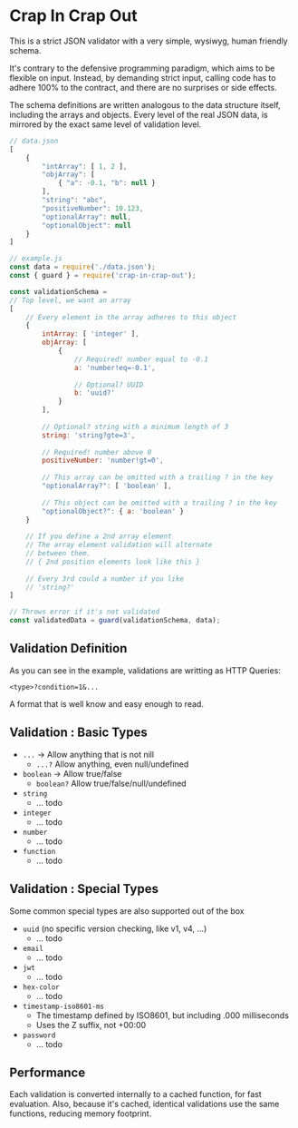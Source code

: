 # Crap In Crap Out

This is a strict JSON validator with a very simple, wysiwyg, human friendly schema.

It's contrary to the defensive programming paradigm, which aims to be flexible on input.
Instead, by demanding strict input, calling code has to adhere 100% to the contract,
and there are no surprises or side effects.

The schema definitions are written analogous to the data structure itself,
including the arrays and objects. Every level of the real JSON data,
is mirrored by the exact same level of validation level.

```js
// data.json
[
	{
		"intArray": [ 1, 2 ],
		"objArray": [
			{ "a": -0.1, "b": null }
		],
		"string": "abc",
		"positiveNumber": 10.123,
		"optionalArray": null,
		"optionalObject": null
	}
]

// example.js
const data = require('./data.json');
const { guard } = require('crap-in-crap-out');

const validationSchema =
// Top level, we want an array
[
	// Every element in the array adheres to this object
	{
		intArray: [ 'integer' ],
		objArray: [
			{
				// Required! number equal to -0.1
				a: 'number!eq=-0.1',
				
				// Optional? UUID
				b: 'uuid?'
			}
		],
		
		// Optional? string with a minimum length of 3
		string: 'string?gte=3',
		
		// Required! number above 0
		positiveNumber: 'number!gt=0',
		
		// This array can be omitted with a trailing ? in the key
		"optionalArray?": [ 'boolean' ],
		
		// This object can be omitted with a trailing ? in the key
		"optionalObject?": { a: 'boolean' }
	}
	
	// If you define a 2nd array element
	// The array element validation will alternate
	// between them.
	// { 2nd position elements look like this }
	
	// Every 3rd could a number if you like
	// 'string?'
]

// Throws error if it's not validated
const validatedData = guard(validationSchema, data);
```

## Validation Definition

As you can see in the example, validations are writting as HTTP Queries:

`<type>?condition=1&...`

A format that is well know and easy enough to read.

## Validation : Basic Types

- `...` -> Allow anything that is not nill
    - `...?` Allow anything, even null/undefined
- `boolean` -> Allow true/false
    - `boolean?` Allow true/false/null/undefined
- `string`
    - ... todo
- `integer`
    - ... todo
- `number`
    - ... todo
- `function`
    - ... todo

## Validation : Special Types

Some common special types are also supported out of the box

- `uuid` (no specific version checking, like v1, v4, ...)
    - ... todo
- `email`
    - ... todo
- `jwt`
    - ... todo
- `hex-color`
    - ... todo
- `timestamp-iso8601-ms`
    - The timestamp defined by ISO8601, but including .000 milliseconds
    - Uses the Z suffix, not +00:00
- `password`
    - ... todo

## Performance

Each validation is converted internally to a cached function,
for fast evaluation. Also, because it's cached, identical validations
use the same functions, reducing memory footprint.
